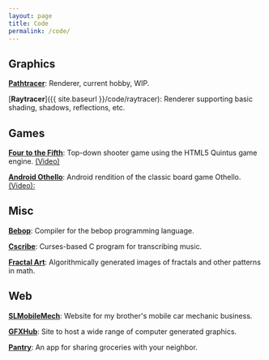```yaml
---
layout: page
title: Code
permalink: /code/
---
```


## Graphics

[**Pathtracer**](https://github.com/CLaverdiere/pathtracer): Renderer, current hobby, WIP.

[**Raytracer**]({{ site.baseurl }}/code/raytracer): Renderer supporting basic shading, shadows, reflections, etc.

## Games

[**Four to the Fifth**](http://userpages.umbc.edu/~chlaver1/Four-to-the-Fifth/game.html): Top-down shooter game using the HTML5 Quintus game engine. [(Video)](https://www.youtube.com/watch?v=6s_N5K5lEe0)

[**Android Othello**](https://www.youtube.com/watch?v=cgYr_8iPR-I&feature=youtu.be): Android rendition of the classic board game Othello. [(Video):](https://www.youtube.com/watch?v=cgYr_8iPR-I&feature=youtu.be)

## Misc

[**Bebop**](https://github.com/CLaverdiere/bebop): Compiler for the bebop programming language.

[**Cscribe**](https://github.com/CLaverdiere/cscribe): Curses-based C program for transcribing music.

[**Fractal Art**](https://github.com/CLaverdiere/Fractals): Algorithmically generated images of fractals and other patterns in math.

## Web

[**SLMobileMech**](http://slmm.herokuapp.com/): Website for my brother's mobile car mechanic business.

[**GFXHub**](http://gfxhub.herokuapp.com): Site to host a wide range of computer generated graphics.

[**Pantry**](https://app-pantry.herokuapp.com/): An app for sharing groceries with your neighbor.

